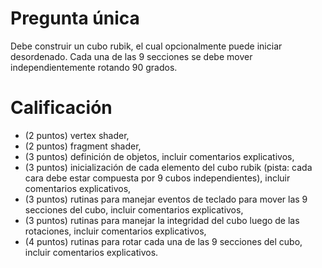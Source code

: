 # Pregunta única

Debe construir un cubo rubik, el cual opcionalmente puede iniciar desordenado.
Cada una de las 9 secciones se debe mover independientemente rotando 90 grados.

# Calificación

* (2 puntos) vertex shader,
* (2 puntos) fragment shader,
* (3 puntos) definición de objetos, incluir comentarios explicativos,
* (3 puntos) inicialización de cada elemento del cubo rubik (pista: cada cara
             debe estar compuesta por 9 cubos independientes),
             incluir comentarios explicativos,
* (3 puntos) rutinas para manejar eventos de teclado para mover las 9 secciones
             del cubo, incluir comentarios explicativos,
* (3 puntos) rutinas para manejar la integridad del cubo luego de las
             rotaciones, incluir comentarios explicativos,
* (4 puntos) rutinas para rotar cada una de las 9 secciones del cubo, incluir
             comentarios explicativos.

